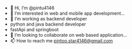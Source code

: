 - 👋 Hi, I’m @pintu4146
- 👀 I’m interested in web and mobile app development...
- 🌱 I’m working as backend developer
- python and java backend developer
- fastApi and springboot
- 💞️ I’m looking to collaborate on web based application...
- 📫 How to reach me pintoo.star4146@gmail.com

<!---
pintu4146/pintu4146 is a ✨ special ✨ repository because its `README.md` (this file) appears on your GitHub profile.
You can click the Preview link to take a look at your changes.
--->
